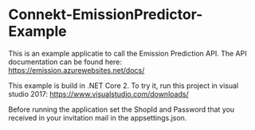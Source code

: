 # Connekt-EmissionPredictor-Example
This is an example applicatie to call the Emission Prediction API. The API documentation can be found here:
https://emission.azurewebsites.net/docs/

This example is build in .NET Core 2. To try it, run this project in visual studio 2017:
https://www.visualstudio.com/downloads/

Before running the application set the ShopId and Password that you received in your invitation mail in the appsettings.json.
